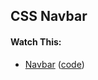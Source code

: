 ## CSS Navbar

#### Watch This:
  * [Navbar][10-css-navbar] ([code][10-css-navbar-html])
   
[10-css-navbar]: https://vimeo.com/158975002
[10-css-navbar-html]:  https://assets.aaonline.io/fullstack/html-css/demos/css_demos/lectures/10-css-navbar.zip
